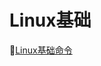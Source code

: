 # Linux基础 #

:tokyo_tower:[Linux基础命令](https://github.com/Lumnca/Linux/blob/master/%E5%9F%BA%E6%9C%AC%E5%91%BD%E4%BB%A4.md)

